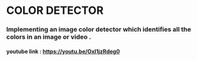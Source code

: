 # COLOR DETECTOR 

### Implementing an image color detector which identifies all the colors in an image or video .

#### youtube link : https://youtu.be/OxI1jzRdeg0
